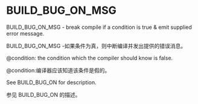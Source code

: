 # BUILD_BUG_ON_MSG

BUILD_BUG_ON_MSG - break compile if a condition is true & emit supplied error message.

BUILD_BUG_ON_MSG -如果条件为真，则中断编译并发出提供的错误消息。 

@condition: the condition which the compiler should know is false.

@condition:编译器应该知道该条件是假的。

See BUILD_BUG_ON for description.

参见 BUILD_BUG_ON 的描述。